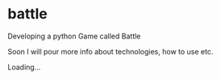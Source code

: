 # battle

Developing a python Game called Battle

Soon I will pour more info about technologies, how to use etc.

Loading...
